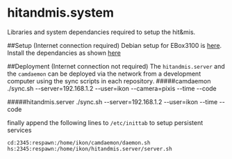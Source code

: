 # hitandmis.system
Libraries and system dependancies required to setup the hit&amp;mis.

##Setup (Internet connection required)
Debian setup for EBox3100 is [here](../master/linux_setup.md). Install the dependancies as shown [here](../master/install_dependencies.md)

##Deployment (Internet connection not required)
The `hitandmis.server` and the `camdaemon` can be deployed via the network from a development computer using the sync scripts in each repository.
#####camdaemon
	./sync.sh --server=192.168.1.2 --user=ikon --camera=pixis --time --code

#####hitandmis.server
	./sync.sh --server=192.168.1.2 --user=ikon --time --code

finally append the following lines to `/etc/inittab` to setup persistent services

	cd:2345:respawn:/home/ikon/camdaemon/daemon.sh
	hs:2345:respawn:/home/ikon/hitandmis.server/server.sh
